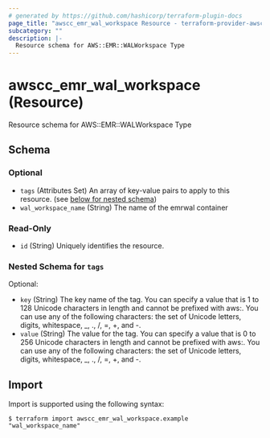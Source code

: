 ```yaml
---
# generated by https://github.com/hashicorp/terraform-plugin-docs
page_title: "awscc_emr_wal_workspace Resource - terraform-provider-awscc"
subcategory: ""
description: |-
  Resource schema for AWS::EMR::WALWorkspace Type
---
```


# awscc_emr_wal_workspace (Resource)

Resource schema for AWS::EMR::WALWorkspace Type



<!-- schema generated by tfplugindocs -->
## Schema

### Optional

- `tags` (Attributes Set) An array of key-value pairs to apply to this resource. (see [below for nested schema](#nestedatt--tags))
- `wal_workspace_name` (String) The name of the emrwal container

### Read-Only

- `id` (String) Uniquely identifies the resource.

<a id="nestedatt--tags"></a>
### Nested Schema for `tags`

Optional:

- `key` (String) The key name of the tag. You can specify a value that is 1 to 128 Unicode characters in length and cannot be prefixed with aws:. You can use any of the following characters: the set of Unicode letters, digits, whitespace, _, ., /, =, +, and -.
- `value` (String) The value for the tag. You can specify a value that is 0 to 256 Unicode characters in length and cannot be prefixed with aws:. You can use any of the following characters: the set of Unicode letters, digits, whitespace, _, ., /, =, +, and -.

## Import

Import is supported using the following syntax:

```shell
$ terraform import awscc_emr_wal_workspace.example "wal_workspace_name"
```

